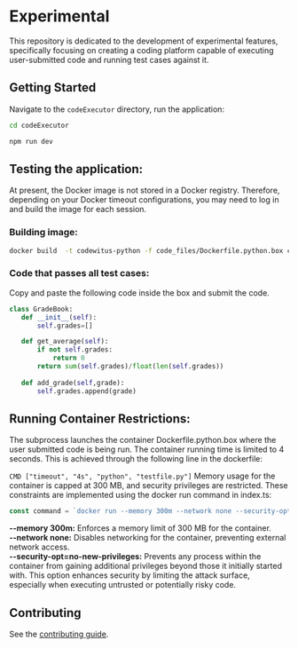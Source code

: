 # Experimental
This repository is dedicated to the development of experimental features, specifically focusing on creating a coding platform capable of executing user-submitted code and running test cases against it.

## Getting Started
Navigate to the `codeExecutor` directory, run the application:

```bash
cd codeExecutor
```
```bash
npm run dev
```

## Testing the application:
At present, the Docker image is not stored in a Docker registry. Therefore, depending on your Docker timeout configurations, you may need to log in and build the image for each session.

### Building image:
```bash
docker build  -t codewitus-python -f code_files/Dockerfile.python.box code_files/.
```


### Code that passes all test cases:
Copy and paste the following code inside the box and submit the code. 

```python
class GradeBook:
   def __init__(self):
       self.grades=[]

   def get_average(self):
       if not self.grades:
           return 0
       return sum(self.grades)/float(len(self.grades))
  
   def add_grade(self,grade):
       self.grades.append(grade)
```
## Running Container Restrictions: 
The subprocess launches the container Dockerfile.python.box where the user submitted code is being run. The container running time is limited to 4 seconds. This is achieved through the following line in the dockerfile:<br />

```CMD ["timeout", "4s", "python", "testfile.py"]``` 
Memory usage for the container is capped at 300 MB, and security privileges are restricted. These constraints are implemented using the docker run command in index.ts:

 ```typescript
const command = `docker run --memory 300m --network none --security-opt=no-new-privileges -v "$(pwd)/code_files/code.py":/usr/src/code.py -v "$(pwd)/code_files/test-reports":/usr/src/test-reports codewitus-python`;
```

**--memory 300m:** Enforces a memory limit of 300 MB for the container.<br/>
**--network none:** Disables networking for the container, preventing external network access.<br/>
**--security-opt=no-new-privileges:** Prevents any process within the container from gaining additional privileges beyond those it initially started with. This option enhances security by limiting the attack surface, especially when executing untrusted or potentially risky code.

## Contributing

See the [contributing guide](https://github.com/codewit-us/codewit.us/blob/main/CONTRIBUTING.md).
